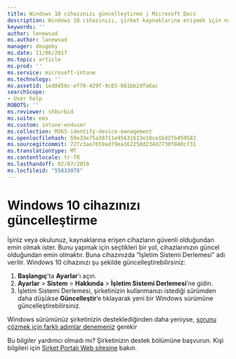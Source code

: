 ```yaml
---
title: Windows 10 cihazınızı güncelleştirme | Microsoft Docs
description: Windows 10 cihazınızı, şirket kaynaklarına erişmek için nasıl güncelleştireceğinizi öğrenin.
keywords: ''
author: lenewsad
ms.author: lanewsad
manager: dougeby
ms.date: 11/06/2017
ms.topic: article
ms.prod: ''
ms.service: microsoft-intune
ms.technology: ''
ms.assetid: 1ed8456c-ef70-429f-9c65-081bb2dfa6ac
searchScope:
- User help
ROBOTS: ''
ms.reviewer: shburbid
ms.suite: ems
ms.custom: intune-enduser
ms.collection: M365-identity-device-management
ms.openlocfilehash: 59e33e75a38711e95631613e18ce1bd2fb459582
ms.sourcegitcommit: 727c3ae7659ad79ea162250d234d7730f840c731
ms.translationtype: MT
ms.contentlocale: tr-TR
ms.lasthandoff: 02/07/2019
ms.locfileid: "55833078"
---
```

# <a name="update-your-windows-10-device"></a>Windows 10 cihazınızı güncelleştirme

İşiniz veya okulunuz, kaynaklarına erişen cihazların güvenli olduğundan emin olmak ister. Bunu yapmak için seçtikleri bir yol, cihazlarınızın güncel olduğundan emin olmaktır. Buna cihazınızda “İşletim Sistemi Derlemesi” adı verilir. Windows 10 cihazınızı şu şekilde güncelleştirebilirsiniz:

1. **Başlangıç**’ta **Ayarlar**’ı açın.
2. **Ayarlar** > **Sistem** > **Hakkında** > **İşletim Sistemi Derlemesi**’ne gidin.
3. İşletim Sistemi Derlemesi, şirketinizin kullanmanızı istediği sürümden daha düşükse **Güncelleştir**’e tıklayarak yeni bir Windows sürümüne güncelleştirebilirsiniz.

Windows sürümünüz şirketinizin desteklediğinden daha yeniyse, [sorunu çözmek için farklı adımlar denemeniz](your-windows-version-isnt-yet-supported.md) gerekir

Bu bilgiler yardımcı olmadı mı? Şirketinizin destek bölümüne başvurun. Kişi bilgileri için [Şirket Portalı Web sitesine](https://go.microsoft.com/fwlink/?linkid=2010980) bakın.
